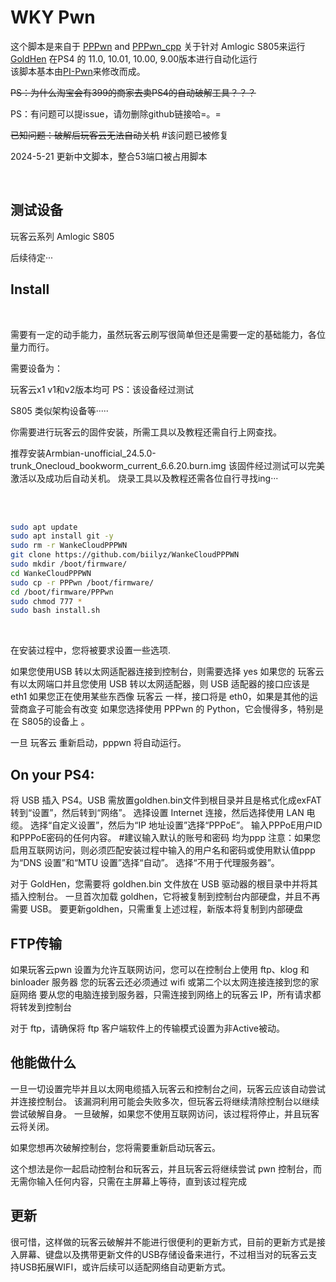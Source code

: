# WKY Pwn

这个脚本是来自于 <a href=https://github.com/TheOfficialFloW/PPPwn>PPPwn</a> and <a href=https://github.com/xfangfang/PPPwn_cpp>PPPwn_cpp</a> 关于针对 Amlogic S805来运行 <a href=https://github.com/GoldHEN/GoldHEN>GoldHen</a> 在PS4 的 11.0, 10.01, 10.00, 9.00版本进行自动化运行<br>
该脚本基本由[PI-Pwn](https://github.com/stooged/PI-Pwn)来修改而成。

~~PS：为什么淘宝会有399的商家去卖PS4的自动破解工具？？？~~

PS：有问题可以提issue，请勿删除github链接哈=。=



~~已知问题：破解后玩客云无法自动关机~~  #该问题已被修复

2024-5-21 更新中文脚本，整合53端口被占用脚本

<br>

## 测试设备

玩客云系列 Amlogic S805

后续待定···




## Install
<br>

需要有一定的动手能力，虽然玩客云刷写很简单但还是需要一定的基础能力，各位量力而行。

需要设备为： 

玩客云x1  v1和v2版本均可   PS：该设备经过测试

S805 类似架构设备等·····


你需要进行玩客云的固件安装，所需工具以及教程还需自行上网查找。<br>

推荐安装Armbian-unofficial_24.5.0-trunk_Onecloud_bookworm_current_6.6.20.burn.img
该固件经过测试可以完美激活以及成功后自动关机。
烧录工具以及教程还需各位自行寻找ing···



<br>

<br>

```sh
sudo apt update
sudo apt install git -y
sudo rm -r WankeCloudPPPWN 
git clone https://github.com/biilyz/WankeCloudPPPWN 
sudo mkdir /boot/firmware/
cd WankeCloudPPPWN
sudo cp -r PPPwn /boot/firmware/
cd /boot/firmware/PPPwn
sudo chmod 777 *
sudo bash install.sh
```

<br>

在安装过程中，您将被要求设置一些选项.<br>

如果您使用USB 转以太网适配器连接到控制台，则需要选择 yes
如果您的 玩客云 有以太网端口并且您使用 USB 转以太网适配器，则 USB 适配器的接口应该是 eth1
如果您正在使用某些东西像 玩客云 一样，接口将是 eth0，如果是其他的运营商盒子可能会有改变
如果您选择使用 PPPwn 的 Python，它会慢得多，特别是在 S805的设备上 。

一旦 玩客云 重新启动，pppwn 将自动运行。


## On your PS4:<br>

将 USB 插入 PS4。USB 需放置goldhen.bin文件到根目录并且是格式化成exFAT
转到“设置”，然后转到“网络”。
选择设置 Internet 连接，然后选择使用 LAN 电缆。
选择“自定义设置”，然后为“IP 地址设置”选择“PPPoE”。
输入PPPoE用户ID和PPPoE密码的任何内容。  #建议输入默认的账号和密码 均为ppp
注意：如果您启用互联网访问，则必须匹配安装过程中输入的用户名和密码或使用默认值ppp
为“DNS 设置”和“MTU 设置”选择“自动”。
选择“不用于代理服务器”。

对于 GoldHen，您需要将 goldhen.bin 文件放在 USB 驱动器的根目录中并将其插入控制台。
一旦首次加载 goldhen，它将被复制到控制台内部硬盘，并且不再需要 USB。
要更新goldhen，只需重复上述过程，新版本将复制到内部硬盘

## FTP传输

如果玩客云pwn 设置为允许互联网访问，您可以在控制台上使用 ftp、klog 和 binloader 服务器
您的玩客云还必须通过 wifi 或第二个以太网连接连接到您的家庭网络
要从您的电脑连接到服务器，只需连接到网络上的玩客云 IP，所有请求都将转发到控制台

对于 ftp，请确保将 ftp 客户端软件上的传输模式设置为非Active被动。



## 他能做什么

一旦一切设置完毕并且以太网电缆插入玩客云和控制台之间，玩客云应该自动尝试并连接控制台。
该漏洞利用可能会失败多次，但玩客云将继续清除控制台以继续尝试破解自身。
一旦破解，如果您不使用互联网访问，该过程将停止，并且玩客云将关闭。

如果您想再次破解控制台，您将需要重新启动玩客云。

这个想法是你一起启动控制台和玩客云，并且玩客云将继续尝试 pwn 控制台，而无需你输入任何内容，只需在主屏幕上等待，直到该过程完成
## 更新

很可惜，这样做的玩客云破解并不能进行很便利的更新方式，目前的更新方式是接入屏幕、键盘以及携带更新文件的USB存储设备来进行，不过相当对的玩客云支持USB拓展WIFI，或许后续可以适配网络自动更新方式。
